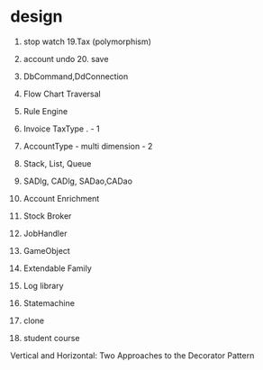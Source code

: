 # design

1. stop watch
  19.Tax (polymorphism)
2. account undo
     20. save
  
3. DbCommand,DdConnection
4. Flow Chart Traversal
5. Rule Engine
6. Invoice TaxType .   - 1
7. AccountType - multi dimension - 2
8. Stack, List, Queue
9. SADlg, CADlg, SADao,CADao
10. Account Enrichment 
11. Stock Broker




12. JobHandler
13. GameObject 
14. Extendable Family
15. Log library
16. Statemachine
17. clone
18. student course

Vertical and Horizontal: Two Approaches to the Decorator Pattern

